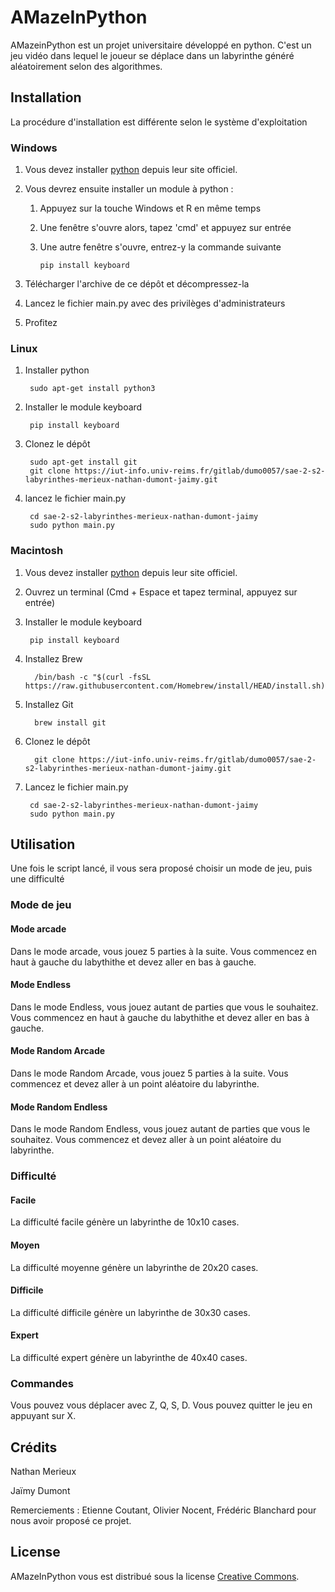 # AMazeInPython

AMazeinPython est un projet universitaire développé en python. C'est un jeu vidéo dans lequel le joueur se déplace dans un labyrinthe généré aléatoirement selon des algorithmes.

## Installation

La procédure d'installation est différente selon le système d'exploitation

### Windows 

1. Vous devez installer [python](https://www.python.org/downloads/) depuis leur site officiel.

2. Vous devrez ensuite installer un module à python :
   1. Appuyez sur la touche Windows et R en même temps
   2. Une fenêtre s'ouvre alors, tapez 'cmd' et appuyez sur entrée
   3. Une autre fenêtre s'ouvre, entrez-y la commande suivante

          pip install keyboard

3. Télécharger l'archive de ce dépôt et décompressez-la
4. Lancez le fichier main.py avec des privilèges d'administrateurs
5. Profitez

### Linux

1. Installer python

        sudo apt-get install python3

2. Installer le module keyboard

        pip install keyboard

3. Clonez le dépôt

        sudo apt-get install git
        git clone https://iut-info.univ-reims.fr/gitlab/dumo0057/sae-2-s2-labyrinthes-merieux-nathan-dumont-jaimy.git

4. lancez le fichier main.py

        cd sae-2-s2-labyrinthes-merieux-nathan-dumont-jaimy
        sudo python main.py

### Macintosh

1. Vous devez installer [python](https://www.python.org/downloads/) depuis leur site officiel.

2. Ouvrez un terminal (Cmd + Espace et tapez terminal, appuyez sur entrée)

3. Installer le module keyboard

        pip install keyboard

4. Installez Brew

         /bin/bash -c "$(curl -fsSL https://raw.githubusercontent.com/Homebrew/install/HEAD/install.sh)"

5. Installez Git

         brew install git

6. Clonez le dépôt

         git clone https://iut-info.univ-reims.fr/gitlab/dumo0057/sae-2-s2-labyrinthes-merieux-nathan-dumont-jaimy.git

7. Lancez le fichier main.py

        cd sae-2-s2-labyrinthes-merieux-nathan-dumont-jaimy
        sudo python main.py

## Utilisation

Une fois le script lancé, il vous sera proposé choisir un mode de jeu, puis une difficulté

### Mode de jeu

#### Mode arcade
Dans le mode arcade, vous jouez 5 parties à la suite. Vous commencez en haut à gauche du labythithe et devez aller en bas à gauche.

#### Mode Endless
Dans le mode Endless, vous jouez autant de parties que vous le souhaitez. Vous commencez en haut à gauche du labythithe et devez aller en bas à gauche.

#### Mode Random Arcade
Dans le mode Random Arcade, vous jouez 5 parties à la suite. Vous commencez et devez aller à un point aléatoire du labyrinthe.

#### Mode Random Endless
Dans le mode Random Endless, vous jouez autant de parties que vous le souhaitez. Vous commencez et devez aller à un point aléatoire du labyrinthe.

### Difficulté

#### Facile
La difficulté facile génère un labyrinthe de 10x10 cases.

#### Moyen
La difficulté moyenne génère un labyrinthe de 20x20 cases.

#### Difficile
La difficulté difficile génère un labyrinthe de 30x30 cases.

#### Expert
La difficulté expert génère un labyrinthe de 40x40 cases.

### Commandes
Vous pouvez vous déplacer avec Z, Q, S, D. Vous pouvez quitter le jeu en appuyant sur X.


## Crédits

Nathan Merieux

Jaïmy Dumont

Remerciements : Etienne Coutant, Olivier Nocent, Frédéric Blanchard pour nous avoir proposé ce projet.

## License

AMazeInPython vous est distribué sous la license [Creative Commons](https://creativecommons.org/licenses/by/4.0/).